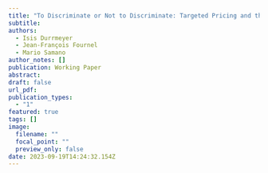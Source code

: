 ```yaml
---
title: "To Discriminate or Not to Discriminate: Targeted Pricing and the Value of Past Purchase Histories"
subtitle:
authors:
  - Isis Durrmeyer
  - Jean-François Fournel
  - Mario Samano
author_notes: []
publication: Working Paper
abstract:
draft: false
url_pdf:
publication_types:
  - "1"
featured: true
tags: []
image:
  filename: ""
  focal_point: ""
  preview_only: false
date: 2023-09-19T14:24:32.154Z
---
```

